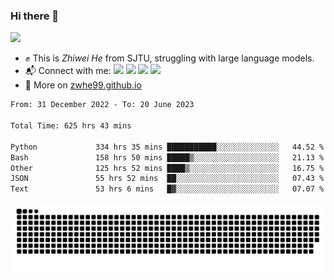 ### Hi there 👋 

![](https://komarev.com/ghpvc/?username=zwhe99)
- :fist: This is *Zhiwei He* from SJTU, struggling with large language models.
- :mailbox_with_mail: Connect with me: <a href = "mailto: hezw.tkcw@gmail.com"><img src="https://img.shields.io/badge/-Mail1-red?style=flat&logo=gmail&logoColor=white" target="_blank"></a> <a href = "mailto: zwhe.cs@sjtu.edu.cn"><img src="https://img.shields.io/badge/-Mail2-%23333?style=flat&logo=gmail&logoColor=white" target="_blank"></a> <a href = "https://twitter.com/zwhe99"><img src="https://img.shields.io/badge/-Twitter-%234a99e9?style=flat&logo=twitter&logoColor=white" target="_blank"></a> <a href = "https://www.zhihu.com/people/hbenmazi-8"><img src="https://img.shields.io/badge/-%E7%9F%A5%E4%B9%8E-%232f6be0" target="_blank"></a>
- :blue_book: More on [zwhe99.github.io](https://zwhe99.github.io/)
<!--START_SECTION:waka-->

```txt
From: 31 December 2022 - To: 20 June 2023

Total Time: 625 hrs 43 mins

Python             334 hrs 35 mins ███████████░░░░░░░░░░░░░░   44.52 %
Bash               158 hrs 50 mins █████▒░░░░░░░░░░░░░░░░░░░   21.13 %
Other              125 hrs 52 mins ████▒░░░░░░░░░░░░░░░░░░░░   16.75 %
JSON               55 hrs 52 mins  ██░░░░░░░░░░░░░░░░░░░░░░░   07.43 %
Text               53 hrs 6 mins   █▓░░░░░░░░░░░░░░░░░░░░░░░   07.07 %
```

<!--END_SECTION:waka-->
![](https://raw.githubusercontent.com/zwhe99/zwhe99/main/assets/github-contribution-grid-snake.svg)
